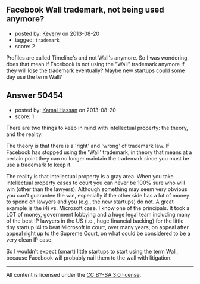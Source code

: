 ## Facebook Wall trademark, not being used anymore?

- posted by: [Keverw](https://stackexchange.com/users/-1/8922-keverw) on 2013-08-20
- tagged: `trademark`
- score: 2

Profiles are called Timeline's and not Wall's anymore. So I was wondering, does that mean if Facebook is not using the "Wall" trademark anymore if they will lose the trademark eventually? Maybe new startups could some day use the term Wall?


## Answer 50454

- posted by: [Kamal Hassan](https://stackexchange.com/users/-1/27332-kamal-hassan) on 2013-08-20
- score: 1

There are two things to keep in mind with intellectual property: the theory, and the reality.

The theory is that there is a 'right' and 'wrong' of trademark law. If Facebook has stopped using the 'Wall' trademark, in theory that means at a certain point they can no longer maintain the trademark since you must be use a trademark to keep it.

The reality is that intellectual property is a gray area. When you take intellectual property cases to court you can never be 100% sure who will win (other than the lawyers). Although something may seem very obvious you can't guarantee the win, especially if the other side has a lot of money to spend on lawyers and you (e.g., the new startups) do not. A great example is the i4i vs. Microsoft case. I know one of the principals. It took a LOT of money, government lobbying and a huge legal team including many of the best IP lawyers in the US (i.e., huge financial backing) for the little tiny startup i4i to beat Microsoft in court, over many years, on appeal after appeal right up to the Supreme Court, on what could be considered to be a very clean IP case.

So I wouldn't expect (smart) little startups to start using the term Wall, because Facebook will probably nail them to the wall with litigation.



---

All content is licensed under the [CC BY-SA 3.0 license](https://creativecommons.org/licenses/by-sa/3.0/).
